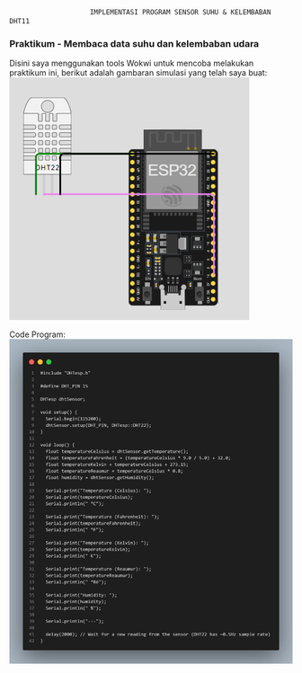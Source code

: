                         IMPLEMENTASI PROGRAM SENSOR SUHU & KELEMBABAN DHT11

### Praktikum - Membaca data suhu dan kelembaban udara

Disini saya menggunakan tools Wokwi untuk mencoba melakukan praktikum ini, berikut adalah gambaran simulasi yang telah saya buat:
![](./img/dht22.PNG)

Code Program:
![](./img/pertemuan5.png)